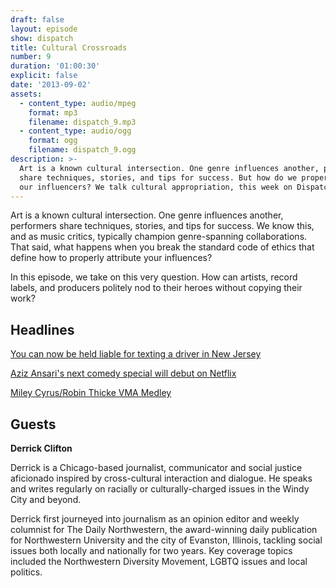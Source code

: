 ```yaml
---
draft: false
layout: episode
show: dispatch
title: Cultural Crossroads
number: 9
duration: '01:00:30'
explicit: false
date: '2013-09-02'
assets:
  - content_type: audio/mpeg
    format: mp3
    filename: dispatch_9.mp3
  - content_type: audio/ogg
    format: ogg
    filename: dispatch_9.ogg
description: >-
  Art is a known cultural intersection. One genre influences another, performers
  share techniques, stories, and tips for success. But how do we properly credit
  our influencers? We talk cultural appropriation, this week on Dispatch.
---
```

Art is a known cultural intersection. One genre influences another, performers share techniques, stories, and tips for success. We know this, and as music critics, typically champion genre-spanning collaborations. That said, what happens when you break the standard code of ethics that define how to properly attribute your influences?

In this episode, we take on this very question. How can artists, record labels, and producers politely nod to their heroes without copying their work?

## Headlines

[You can now be held liable for texting a driver in New Jersey](http://www.theverge.com/2013/8/29/4671606/you-can-now-be-held-liable-for-texting-a-driver-in-nj-judge-says)

[Aziz Ansari's next comedy special will debut on Netflix](http://www.avclub.com/articles/aziz-ansaris-next-comedy-special-will-debut-on-net,102263)

[Miley Cyrus/Robin Thicke VMA Medley](http://www.mtv.com/videos/misc/942064/we-cant-stop-blurred-lines-give-it-2-u-medley.jhtml#id=1712596)

## Guests

**Derrick Clifton**

Derrick is a Chicago-based journalist, communicator and social justice aficionado inspired by cross-cultural interaction and dialogue. He speaks and writes regularly on racially or culturally-charged issues in the Windy City and beyond.

Derrick first journeyed into journalism as an opinion editor and weekly columnist for The Daily Northwestern, the award-winning daily publication for Northwestern University and the city of Evanston, Illinois, tackling social issues both locally and nationally for two years. Key coverage topics included the Northwestern Diversity Movement, LGBTQ issues and local politics.